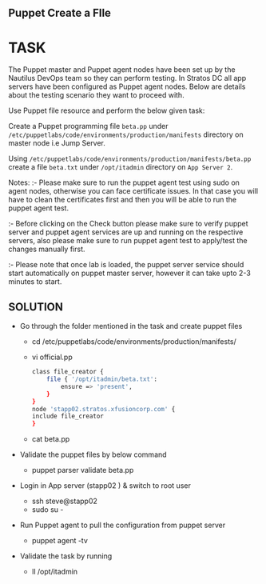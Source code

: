 ## Puppet Create a FIle


# TASK
The Puppet master and Puppet agent nodes have been set up by the Nautilus DevOps team so they can perform testing. In Stratos DC all app servers have been configured as Puppet agent nodes. Below are details about the testing scenario they want to proceed with.

Use Puppet file resource and perform the below given task:

Create a Puppet programming file `beta.pp` under `/etc/puppetlabs/code/environments/production/manifests` directory on master node i.e Jump Server.

Using `/etc/puppetlabs/code/environments/production/manifests/beta.pp` create a file `beta.txt` under `/opt/itadmin` directory on `App Server 2`.

Notes: :- Please make sure to run the puppet agent test using sudo on agent nodes, otherwise you can face certificate issues. In that case you will have to clean the certificates first and then you will be able to run the puppet agent test.

:- Before clicking on the Check button please make sure to verify puppet server and puppet agent services are up and running on the respective servers, also please make sure to run puppet agent test to apply/test the changes manually first.

:- Please note that once lab is loaded, the puppet server service should start automatically on puppet master server, however it can take upto 2-3 minutes to start.

## SOLUTION

* Go through the folder mentioned in the task and create puppet files 
    - cd /etc/puppetlabs/code/environments/production/manifests/

    - vi official.pp
        ```bash
        class file_creator {
            file { '/opt/itadmin/beta.txt':
                ensure => 'present',
            }
        }
        node 'stapp02.stratos.xfusioncorp.com' {
        include file_creator
        }
        ```
    - cat beta.pp

* Validate the puppet files by below command
    - puppet parser validate beta.pp

* Login in  App server  (stapp02 ) & switch to root  user 
    -  ssh steve@stapp02
    -  sudo su -

* Run Puppet agent to pull the configuration from puppet server
    - puppet agent -tv

* Validate the task by running
    - ll /opt/itadmin


